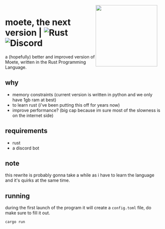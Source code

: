 <img src="https://my-anime-waifu.needs.rest/r/moete-blue.png"  height="200" align="right" style="float: right; margin: 0 10px 0 0;" >

# moete, the next version   |  ![Rust](https://img.shields.io/badge/rust-%23000000.svg?style=for-the-badge&logo=rust&logoColor=white) ![Discord](https://img.shields.io/badge/Discord-%235865F2.svg?style=for-the-badge&logo=discord&logoColor=white)
a (hopefully) better and improved version of Moete, written in the Rust Programming Language.

## why
- memory constraints (current version is written in python and we only have 1gb ram at best)
- to learn rust (i've been putting this off for years now)
- improve performance? (big cap because im sure most of the slowness is on the internet side)

## requirements
- rust
- a discord bot

## note
this rewrite is probably gonna take a while as i have to learn the language and it's quirks at the same time.

## running
during the first launch of the program it will create a `config.toml` file, do make sure to fill it out.
```
cargo run
```
